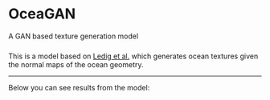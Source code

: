 # OceaGAN
A GAN based texture generation model

###
This is a model based on [Ledig et al.](https://arxiv.org/abs/1609.04802) which generates ocean textures given the normal maps
of the ocean geometry.

---

Below you can see results from the model:

